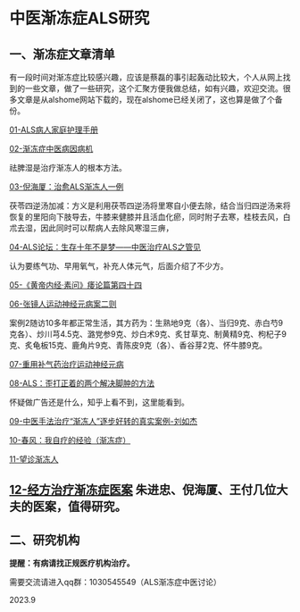 # 中医渐冻症ALS研究



## 一、渐冻症文章清单


有一段时间对渐冻症比较感兴趣，应该是蔡磊的事引起轰动比较大，个人从网上找到的一些文章，做了一些研究，这个汇聚方便我做总结，如有兴趣，欢迎交流。很多文章是从alshome网站下载的，现在alshome已经关闭了，这也算是做了个备份。

[01-ALS病人家庭护理手册](./渐冻症/01-ALS病人家庭护理手册.md)


[02-渐冻症中医病因病机](./渐冻症/02-渐冻症中医病因病机.md)

祛脾湿是治疗渐冻人的根本方法。

[03-倪海厦：治愈ALS渐冻人一例](./渐冻症/03-倪海厦：治愈ALS渐冻人一例.md)

茯苓四逆汤加减：方义是利用茯苓四逆汤将里寒自小便去除，结合当归四逆汤来将恢复的里阳向下肢导去，牛膝来健膝并且活血化瘀，同时附子去寒，桂枝去风，白朮去湿，因此同时可以帮病人去除风寒湿三痹，

[04-ALS论坛：生存十年不是梦——中医治疗ALS之管见](./渐冻症/04-ALS论坛：生存十年不是梦——中医治疗ALS之管见.md)

认为要练气功、早用氧气，补充人体元气，后面介绍了不少方。

[05-《黄帝内经·素问》痿论篇第四十四](./渐冻症/05-《黄帝内经·素问》痿论篇第四十四.md)

[06-张镜人运动神经元病案二则](./渐冻症/06-张镜人运动神经元病案二则.md)

案例2随访10多年都正常生活，其方药为：生熟地9克（各）、当归9克、赤白芍9克各）、炒川芎4.5克、潞党参9克、炒白术9克、炙甘草克、制黄精9克、枸杞子9克、炙龟板15克、鹿角片9克、青陈皮9克（各）、香谷芽2克、怀牛膝9克。

[07-重用补气药治疗运动神经元病](./渐冻症/07-重用补气药治疗运动神经元病.md)

[08-ALS：歪打正着的两个解决脚肿的方法](./渐冻症/08-ALS：歪打正着的两个解决脚肿的方法.md)

怀疑做广告还是什么，知乎上看不到，这里能看到。

[09-中医手法治疗“渐冻人”逐步好转的真实案例-刘如杰](./渐冻症/09-中医手法治疗“渐冻人”逐步好转的真实案例-刘如杰.md)

[10-春风：我自疗的经验（渐冻症）](./渐冻症/10-春风：我自疗的经验（渐冻症）.md)

[11-望诊渐冻人](./渐冻症/11-望诊渐冻人.md)

[12-经方治疗渐冻症医案](./渐冻症/12-经方治疗渐冻症医案.md)
朱进忠、倪海厦、王付几位大夫的医案，值得研究。
-----

## 二、研究机构  
   


   



**提醒：有病请找正规医疗机构治疗。**

需要交流请进入qq群：1030545549（ALS渐冻症中医讨论）

2023.9



